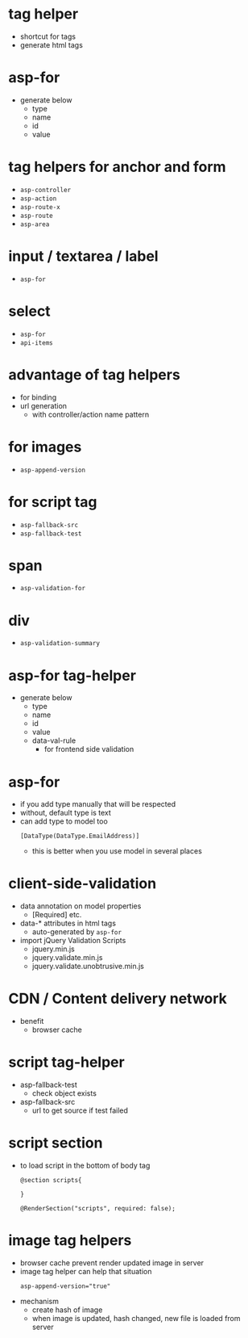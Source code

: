 # tag helper

- shortcut for tags
- generate html tags

# asp-for

- generate below
  - type
  - name
  - id
  - value

# tag helpers for anchor and form

- `asp-controller`
- `asp-action`
- `asp-route-x`
- `asp-route`
- `asp-area`

# input / textarea / label

- `asp-for`

# select

- `asp-for`
- `api-items`

# advantage of tag helpers

- for binding
- url generation
  - with controller/action name pattern

# for images

- `asp-append-version`

# for script tag

- `asp-fallback-src`
- `asp-fallback-test`

# span

- `asp-validation-for`

# div

- `asp-validation-summary`

# asp-for tag-helper

- generate below
  - type
  - name
  - id
  - value
  - data-val-rule
    - for frontend side validation

# asp-for

- if you add type manually that will be respected
- without, default type is text
- can add type to model too
  ```
  [DataType(DataType.EmailAddress)]
  ```
  - this is better when you use model in several places

# client-side-validation

- data annotation on model properties
  - [Required] etc.
- data-\* attributes in html tags
  - auto-generated by `asp-for`
- import jQuery Validation Scripts
  - jquery.min.js
  - jquery.validate.min.js
  - jquery.validate.unobtrusive.min.js

# CDN / Content delivery network

- benefit
  - browser cache

# script tag-helper

- asp-fallback-test
  - check object exists
- asp-fallback-src
  - url to get source if test failed

# script section

- to load script in the bottom of body tag

  ```
  @section scripts{

  }
  ```

  ```
  @RenderSection("scripts", required: false);
  ```

# image tag helpers

- browser cache prevent render updated image in server
- image tag helper can help that situation
  ```
  asp-append-version="true"
  ```
- mechanism
  - create hash of image
  - when image is updated, hash changed, new file is loaded from server
